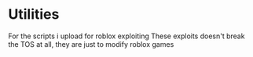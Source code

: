 # Utilities
For the scripts i upload for roblox exploiting
These exploits doesn't break the TOS at all, they are just to modify roblox games

